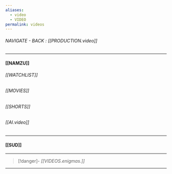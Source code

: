 ```yaml
---
aliases:
  - video
  - VIDEO
permalink: videos
---
```


###### NAVIGATE - BACK : [[PRODUCTION.video]]
-----
#### [[NAMZU]]


###### [[WATCHLIST]]

###### [[MOVIES]]


###### [[SHORTS]]


###### [[AI.video]]



-----
#### [[SUD]]




----
>[!danger]-  *[[VIDEOS.enigmas.]]*
----

